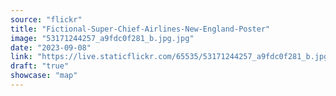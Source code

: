 ```yaml
---
source: "flickr"
title: "Fictional-Super-Chief-Airlines-New-England-Poster"
image: "53171244257_a9fdc0f281_b.jpg.jpg"
date: "2023-09-08"
link: "https://live.staticflickr.com/65535/53171244257_a9fdc0f281_b.jpg"
draft: "true"
showcase: "map"
---
```

